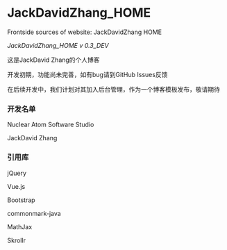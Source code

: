 # JackDavidZhang_HOME

Frontside sources of website: JackDavidZhang HOME

*JackDavidZhang_HOME v 0.3_DEV*

这是JackDavid Zhang的个人博客

开发初期，功能尚未完善，如有bug请到GitHub Issues反馈

在后续开发中，我们计划对其加入后台管理，作为一个博客模板发布，敬请期待

### 开发名单

Nuclear Atom Software Studio

JackDavid Zhang

### 引用库

jQuery

Vue.js

Bootstrap

commonmark-java

MathJax

Skrollr